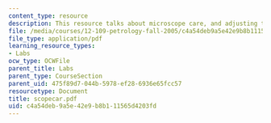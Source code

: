 ```yaml
---
content_type: resource
description: This resource talks about microscope care, and adjusting the microscope.
file: /media/courses/12-109-petrology-fall-2005/c4a54deb9a5e42e9b8b111565d4203fd_scopecar.pdf
file_type: application/pdf
learning_resource_types:
- Labs
ocw_type: OCWFile
parent_title: Labs
parent_type: CourseSection
parent_uid: 475f89d7-044b-5978-ef28-6936e65fcc57
resourcetype: Document
title: scopecar.pdf
uid: c4a54deb-9a5e-42e9-b8b1-11565d4203fd
---
```

